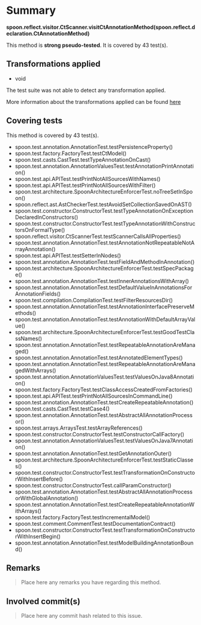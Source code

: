 # Summary
**spoon.reflect.visitor.CtScanner.visitCtAnnotationMethod(spoon.reflect.declaration.CtAnnotationMethod)**

This method is **strong pseudo-tested**.
It is covered by 43 test(s). 


## Transformations applied

- void


The test suite was not able to detect any transformation applied.

More information about the transformations applied can be found [here](https://github.com/STAMP-project/pitest-descartes)

## Covering tests
This method is covered by 43 test(s).
* spoon.test.annotation.AnnotationTest.testPersistenceProperty()
* spoon.test.factory.FactoryTest.testCtModel()
* spoon.test.casts.CastTest.testTypeAnnotationOnCast()
* spoon.test.annotation.AnnotationValuesTest.testAnnotationPrintAnnotation()
* spoon.test.api.APITest.testPrintNotAllSourcesWithNames()
* spoon.test.api.APITest.testPrintNotAllSourcesWithFilter()
* spoon.test.architecture.SpoonArchitectureEnforcerTest.noTreeSetInSpoon()
* spoon.reflect.ast.AstCheckerTest.testAvoidSetCollectionSavedOnAST()
* spoon.test.constructor.ConstructorTest.testTypeAnnotationOnExceptionDeclaredInConstructors()
* spoon.test.constructor.ConstructorTest.testTypeAnnotationWithConstructorsOnFormalType()
* spoon.reflect.visitor.CtScannerTest.testScannerCallsAllProperties()
* spoon.test.annotation.AnnotationTest.testAnnotationNotRepeatableNotArrayAnnotation()
* spoon.test.api.APITest.testSetterInNodes()
* spoon.test.annotation.AnnotationTest.testFieldAndMethodInAnnotation()
* spoon.test.architecture.SpoonArchitectureEnforcerTest.testSpecPackage()
* spoon.test.annotation.AnnotationTest.testInnerAnnotationsWithArray()
* spoon.test.annotation.AnnotationTest.testDefaultValueInAnnotationsForAnnotationFields()
* spoon.test.compilation.CompilationTest.testFilterResourcesDir()
* spoon.test.annotation.AnnotationTest.testAnnotationInterfacePreserveMethods()
* spoon.test.annotation.AnnotationTest.testAnnotationWithDefaultArrayValue()
* spoon.test.architecture.SpoonArchitectureEnforcerTest.testGoodTestClassNames()
* spoon.test.annotation.AnnotationTest.testRepeatableAnnotationAreManaged()
* spoon.test.annotation.AnnotationTest.testAnnotatedElementTypes()
* spoon.test.annotation.AnnotationTest.testRepeatableAnnotationAreManagedWithArrays()
* spoon.test.annotation.AnnotationValuesTest.testValuesOnJava8Annotation()
* spoon.test.factory.FactoryTest.testClassAccessCreatedFromFactories()
* spoon.test.api.APITest.testPrintNotAllSourcesInCommandLine()
* spoon.test.annotation.AnnotationTest.testCreateRepeatableAnnotation()
* spoon.test.casts.CastTest.testCase4()
* spoon.test.annotation.AnnotationTest.testAbstractAllAnnotationProcessor()
* spoon.test.arrays.ArraysTest.testArrayReferences()
* spoon.test.constructor.ConstructorTest.testConstructorCallFactory()
* spoon.test.annotation.AnnotationValuesTest.testValuesOnJava7Annotation()
* spoon.test.annotation.AnnotationTest.testGetAnnotationOuter()
* spoon.test.architecture.SpoonArchitectureEnforcerTest.testStaticClasses()
* spoon.test.constructor.ConstructorTest.testTransformationOnConstructorWithInsertBefore()
* spoon.test.constructor.ConstructorTest.callParamConstructor()
* spoon.test.annotation.AnnotationTest.testAbstractAllAnnotationProcessorWithGlobalAnnotation()
* spoon.test.annotation.AnnotationTest.testCreateRepeatableAnnotationWithArrays()
* spoon.test.factory.FactoryTest.testIncrementalModel()
* spoon.test.comment.CommentTest.testDocumentationContract()
* spoon.test.constructor.ConstructorTest.testTransformationOnConstructorWithInsertBegin()
* spoon.test.annotation.AnnotationTest.testModelBuildingAnnotationBound()


## Remarks
> Place here any remarks you have regarding this method.

## Involved commit(s)

> Place here any commit hash related to this issue.
